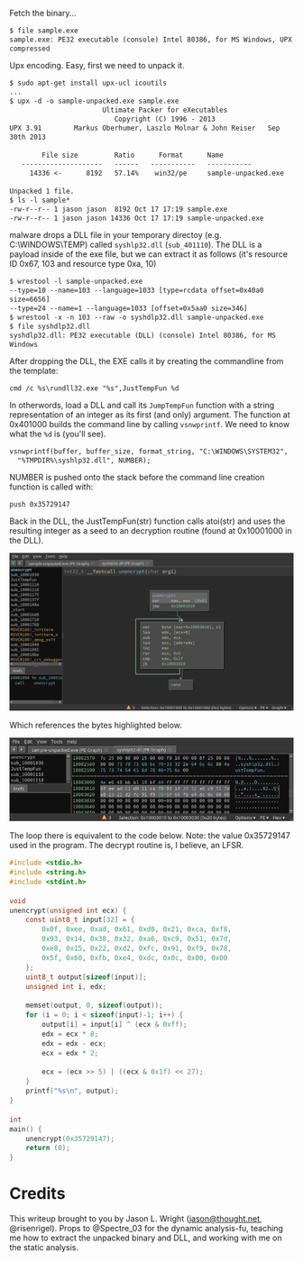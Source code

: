 

Fetch the binary...

```
$ file sample.exe
sample.exe: PE32 executable (console) Intel 80386, for MS Windows, UPX compressed
```

Upx encoding.  Easy, first we need to unpack it.

```
$ sudo apt-get install upx-ucl icoutils
...
$ upx -d -o sample-unpacked.exe sample.exe
                       Ultimate Packer for eXecutables
                          Copyright (C) 1996 - 2013
UPX 3.91        Markus Oberhumer, Laszlo Molnar & John Reiser   Sep 30th 2013

        File size         Ratio      Format      Name
   --------------------   ------   -----------   -----------
     14336 <-      8192   57.14%    win32/pe     sample-unpacked.exe

Unpacked 1 file.
$ ls -l sample*
-rw-r--r-- 1 jason jason  8192 Oct 17 17:19 sample.exe
-rw-r--r-- 1 jason jason 14336 Oct 17 17:19 sample-unpacked.exe
```
malware drops a DLL file in your temporary directoy (e.g. C:\WINDOWS\TEMP)
called `syshlp32.dll` (`sub_401110`).
The DLL is a payload inside of the exe file,
but we can extract it as follows (it's resource ID 0x67, 103 and
resource type 0xa, 10)

```
$ wrestool -l sample-unpacked.exe 
--type=10 --name=103 --language=1033 [type=rcdata offset=0x40a0 size=6656]
--type=24 --name=1 --language=1033 [offset=0x5aa0 size=346]
$ wrestool -x -n 103 --raw -o syshdlp32.dll sample-unpacked.exe 
$ file syshdlp32.dll
syshdlp32.dll: PE32 executable (DLL) (console) Intel 80386, for MS Windows
```

After dropping the DLL, the EXE calls it by creating the commandline
from the template:

```
cmd /c %s\rundll32.exe "%s",JustTempFun %d
```

In otherwords, load a DLL and call its `JumpTempFun` function with
a string representation of an integer as its first (and only) argument.
The function at 0x401000 builds the command line by calling
`vsnwprintf`.  We need to know what the `%d` is (you'll see).

```
vsnwprintf(buffer, buffer_size, format_string, "C:\WINDOWS\SYSTEM32",
  "%TMPDIR%\syshlp32.dll", NUMBER);
```

NUMBER is pushed onto the stack before the command line creation
function is called with:

```
push 0x35729147
```

Back in the DLL, the JustTempFun(str) function calls atoi(str) and
uses the resulting integer as a seed to an decryption routine
(found at 0x10001000 in the DLL).


![decrypt routine](decrypt.png)


Which references the bytes highlighted below.

![data](data.png)

The loop there is equivalent to the code below.
Note: the value 0x35729147 used in the program.
The decrypt routine is, I believe, an LFSR.


```c
#include <stdio.h>
#include <string.h>
#include <stdint.h>

void
unencrypt(unsigned int ecx) {
	const uint8_t input[32] = {
		0x0f, 0xee, 0xad, 0x61, 0xd0, 0x21, 0xca, 0xf8,
		0x93, 0x14, 0x38, 0x32, 0xa6, 0xc9, 0x51, 0x7d,
		0xe8, 0x15, 0x22, 0xd2, 0xfc, 0x91, 0xf9, 0x78,
		0x5f, 0x60, 0xfb, 0xe4, 0xdc, 0x0c, 0x00, 0x00
	};
	uint8_t output[sizeof(input)];
	unsigned int i, edx;

	memset(output, 0, sizeof(output));
	for (i = 0; i < sizeof(input)-1; i++) {
		output[i] = input[i] ^ (ecx & 0xff);
		edx = ecx * 8;
		edx = edx - ecx;
		ecx = edx * 2;

		ecx = (ecx >> 5) | ((ecx & 0x1f) << 27);
	}
	printf("%s\n", output);
}

int
main() {
	unencrypt(0x35729147);
	return (0);
}
```

# Credits

This writeup brought to you by Jason L. Wright (jason@thought.net, @risenrigel).
Props to @Spectre_03 for the dynamic analysis-fu, teaching me how to extract
the unpacked binary and DLL, and working with me on the static analysis.
